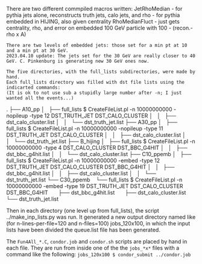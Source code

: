 There are two different commpiled macros written:
    JetRhoMedian - for pythia jets alone, reconstructs truth jets, calo jets, and rho
                 - for pythia embedded in HIJING, also given centrality
    RhoMedianFluct - just gets centrality, rho, and error on embedded 100 GeV particle with 100 - (recon.-rho x A)

    There are two levels of embedded jets: those set for a min pt at 10 and a min pt at 30 GeV.
    2023.04.10 update: The jets set for the 30 GeV are really closer to 40 GeV. C. Pinkenburg is generating new 30 GeV ones now.

    The five directories, with the full_lists subdirectories, were made by hand. 
    Each full_lists directory was filled with dst file lists using the indicarted commands:
    (It is ok to not use sub a stupidly large number after -n; I just wanted all the events...)
.
├── A10_pp
│   ├── full_lists
         $ CreateFileList.pl -n 10000000000 -nopileup -type 12 DST_TRUTH_JET DST_CALO_CLUSTER
│   │   ├── dst_calo_cluster.list
│   │   └── dst_truth_jet.list
├── A30_pp
│   ├── full_lists
         $ CreateFileList.pl -n 10000000000 -nopileup -type 11 DST_TRUTH_JET DST_CALO_CLUSTER
│   │   ├── dst_calo_cluster.list
│   │   └── dst_truth_jet.list
├── B_hijing
│   ├── full_lists
         $ CreateFileList.pl -n 10000000000 -type 4 DST_CALO_CLUSTER DST_BBC_G4HIT
│   │   ├── dst_bbc_g4hit.list
│   │   └── dst_calo_cluster.list
├── C10_ppemb
│   ├── full_lists
         $ CreateFileList.pl -n 10000000000 -embed -type 12 DST_TRUTH_JET DST_CALO_CLUSTER DST_BBC_G4HIT
│   │   ├── dst_bbc_g4hit.list
│   │   ├── dst_calo_cluster.list
│   │   └── dst_truth_jet.list
└── C30_ppemb
    └── full_lists
         $ CreateFileList.pl -n 10000000000 -embed -type 19 DST_TRUTH_JET DST_CALO_CLUSTER DST_BBC_G4HIT
        ├── dst_bbc_g4hit.list
        ├── dst_calo_cluster.list
        └── dst_truth_jet.list

 Then in each directory (one level up from full_lists), the script ../make_inp_lists.py <n-flines-per-file> <n-files> 
 was run. It generated a new output directory named like (for n-lines-per-file=120 and n-files=100) jobs_120x100,
 in which the input lists have been divided the queue.list file has been generated.

 The `Fun4All_*.C`, `condor.job` and `condor.sh` scripts are placed by hand in each file. They are run from inside one of the
 the `jobs_*x*` files with a command like the following:
    `jobs_120x100 $ condor_submit ../condor.job`
